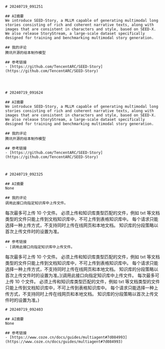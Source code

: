     # 20240719_091251
    
    ## AI摘要
    We introduce SEED-Story, a MLLM capable of generating multimodal long stories consisting of rich and coherent narrative texts, along with images that are consistent in characters and style, based on SEED-X. We also release StoryStream, a large-scale dataset specifically designed for training and benchmarking multimodal story generation.
        
    ## 我的评论
    腾讯开源的绘本制作模型
        
    ## 参考链接
    - [https://github.com/TencentARC/SEED-Story](https://github.com/TencentARC/SEED-Story)
        
    


    # 20240719_091624
    
    ## AI摘要
    We introduce SEED-Story, a MLLM capable of generating multimodal long stories consisting of rich and coherent narrative texts, along with images that are consistent in characters and style, based on SEED-X. We also release StoryStream, a large-scale dataset specifically designed for training and benchmarking multimodal story generation.
        
    ## 我的评论
    腾讯开源的绘本制作模型
        
    ## 参考链接
    - [https://github.com/TencentARC/SEED-Story](https://github.com/TencentARC/SEED-Story)
        
    

    # 20240719_092325
    
    ## AI摘要
    None
        
    ## 我的评论
    调用此接口向指定知识库中上传文件。
每次最多可上传 10 个文件。
必须上传和知识库类型匹配的文件，例如 txt 等文档类型的文件只能上传到文档知识库中，不可上传到表格知识库中。
每个请求只能选择一种上传方式，不支持同时上传在线网页和本地文档。
知识库的分段策略以首次上传文件时的设置为准。
        
    ## 参考链接
    - [调用此接口向指定知识库中上传文件。
每次最多可上传 10 个文件。
必须上传和知识库类型匹配的文件，例如 txt 等文档类型的文件只能上传到文档知识库中，不可上传到表格知识库中。
每个请求只能选择一种上传方式，不支持同时上传在线网页和本地文档。
知识库的分段策略以首次上传文件时的设置为准。](调用此接口向指定知识库中上传文件。
每次最多可上传 10 个文件。
必须上传和知识库类型匹配的文件，例如 txt 等文档类型的文件只能上传到文档知识库中，不可上传到表格知识库中。
每个请求只能选择一种上传方式，不支持同时上传在线网页和本地文档。
知识库的分段策略以首次上传文件时的设置为准。)
        
    

    # 20240719_092403
    
    ## AI摘要
    None
        
    ## 参考链接
    - [https://www.coze.cn/docs/guides/multiagent#7d084993](https://www.coze.cn/docs/guides/multiagent#7d084993)
        
    